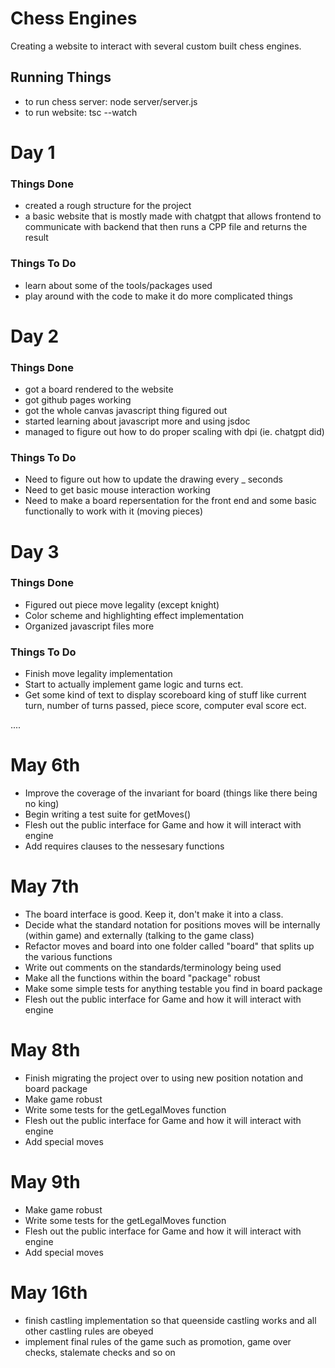 # Chess Engines

Creating a website to interact with several custom built chess engines.

## Running Things

- to run chess server: node server/server.js
- to run website: tsc --watch 



# Day 1

### Things Done

- created a rough structure for the project 
- a basic website that is mostly made with chatgpt that allows frontend to communicate with backend that then runs a CPP file and returns the result

### Things To Do

- learn about some of the tools/packages used
- play around with the code to make it do more complicated things 


# Day 2

### Things Done

- got a board rendered to the website
- got github pages working
- got the whole canvas javascript thing figured out
- started learning about javascript more and using jsdoc
- managed to figure out how to do proper scaling with dpi (ie. chatgpt did)


### Things To Do

- Need to figure out how to update the drawing every _ seconds
- Need to get basic mouse interaction working 
- Need to make a board repersentation for the front end and some basic functionally to work with it (moving pieces)


# Day 3

### Things Done

- Figured out piece move legality (except knight)
- Color scheme and highlighting effect implementation
- Organized javascript files more

### Things To Do

- Finish move legality implementation
- Start to actually implement game logic and turns ect.
- Get some kind of text to display scoreboard king of stuff like current turn,
 number of turns passed, piece score, computer eval score ect.


....


# May 6th

- Improve the coverage of the invariant for board (things like there being no king)
- Begin writing a test suite for getMoves()
- Flesh out the public interface for Game and how it will interact with engine
- Add requires clauses to the nessesary functions

# May 7th

- The board interface is good. Keep it, don't make it into a class. 
- Decide what the standard notation for positions moves will be internally (within game) and externally (talking to the game class)
- Refactor moves and board into one folder called "board" that splits up the various functions
- Write out comments on the standards/terminology being used
- Make all the functions within the board "package" robust 
- Make some simple tests for anything testable you find in board package
- Flesh out the public interface for Game and how it will interact with engine


# May 8th

- Finish migrating the project over to using new position notation and board package
- Make game robust
- Write some tests for the getLegalMoves function
- Flesh out the public interface for Game and how it will interact with engine
- Add special moves


# May 9th
- Make game robust
- Write some tests for the getLegalMoves function
- Flesh out the public interface for Game and how it will interact with engine
- Add special moves

# May 16th
- finish castling implementation so that queenside castling works
and all other castling rules are obeyed
- implement final rules of the game such as promotion, game over checks, stalemate checks and so on

